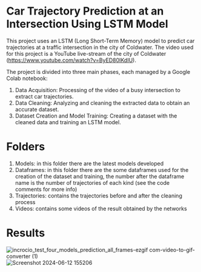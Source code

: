 # Car Trajectory Prediction at an Intersection Using LSTM Model
This project uses an LSTM (Long Short-Term Memory) model to predict car trajectories at a traffic intersection in the city of Coldwater. The video used for this project is a YouTube live-stream of the city of Coldwater (https://www.youtube.com/watch?v=ByED80IKdIU).

The project is divided into three main phases, each managed by a Google Colab notebook:
1. Data Acquisition: Processing of the video of a busy intersection to extract car trajectories.
2. Data Cleaning: Analyzing and cleaning the extracted data to obtain an accurate dataset.
3. Dataset Creation and Model Training: Creating a dataset with the cleaned data and training an LSTM model.
# Folders
1. Models: in this folder there are the latest models developed
2. Dataframes: in this folder there are the some dataframes used for the creation of the dataset and training, the number after the dataframe name is the number of trajectories of each kind (see the code comments for more info)
3. Trajectories: contains the trajectories before and after the cleaning process
4. Videos: contains some videos of the result obtained by the networks
# Results
![incrocio_test_four_models_prediction_all_frames-ezgif com-video-to-gif-converter (1)](https://github.com/AntonLissa/trajectory_prediction/assets/168411880/f6dbae4f-ecfb-409b-a642-d07510b5f1d5)
![Screenshot 2024-06-12 155206](https://github.com/AntonLissa/trajectory_prediction/assets/168411880/5ef4bd68-0aff-4445-af99-3fc10d4e322d)
